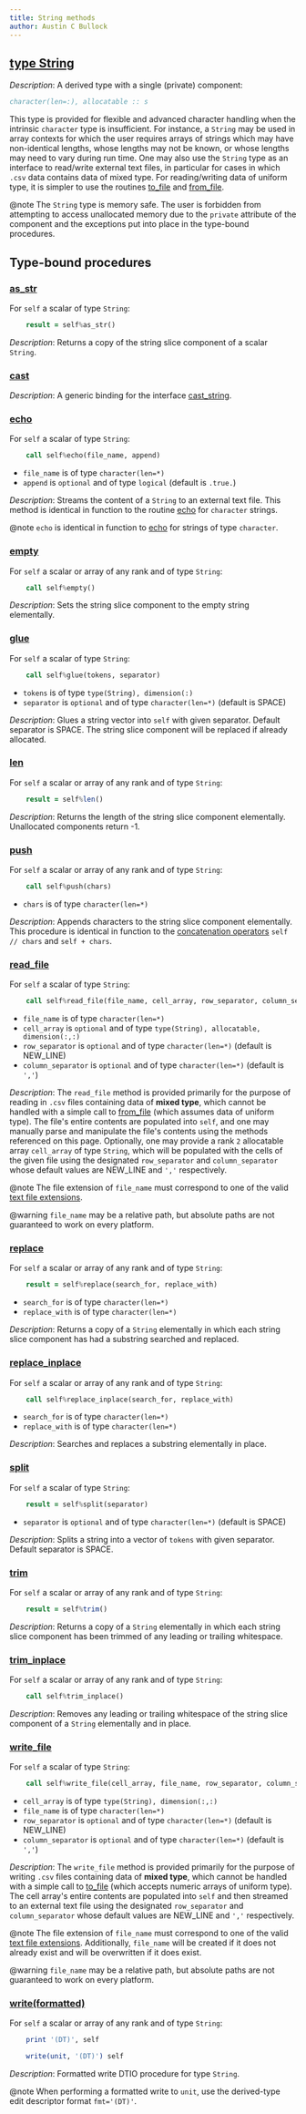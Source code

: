 ```yaml
---
title: String methods
author: Austin C Bullock
---
```


## [type String](../../type/string.html)

*Description*: A derived type with a single (private) component:

```fortran
character(len=:), allocatable :: s
```

This type is provided for flexible and advanced character handling when the intrinsic `character` type is insufficient. For instance, a `String` may be used in array contexts for which the user requires arrays of strings which may have non-identical lengths, whose lengths may not be known, or whose lengths may need to vary during run time. One may also use the `String` type as an interface to read/write external text files, in particular for cases in which `.csv` data contains data of mixed type. For reading/writing data of uniform type, it is simpler to use the routines [to_file](to_file.html) and [from_file](from_file.html).

@note The `String` type is memory safe. The user is forbidden from attempting to access unallocated memory due to the `private` attribute of the component and the exceptions put into place in the type-bound procedures.

## Type-bound procedures

### [as_str](../../type/string.html#boundprocedure-as_str)

For `self` a scalar of type `String`:

```fortran
    result = self%as_str()
```

*Description*: Returns a copy of the string slice component of a scalar `String`.

### [cast](../../type/string.html#boundprocedure-cast)

*Description*: A generic binding for the interface [cast_string](cast_string.html).

### [echo](../../type/string.html#boundprocedure-echo)

For `self` a scalar of type `String`:

```fortran
    call self%echo(file_name, append)
```

* `file_name` is of type `character(len=*)`
* `append` is `optional` and of type `logical` (default is `.true.`)

*Description*: Streams the content of a `String` to an external text file. This method is identical in function to the routine [echo](echo.html) for `character` strings.

@note `echo` is identical in function to [echo](echo.html) for strings of type `character`.

### [empty](../../type/string.html#boundprocedure-empty)

For `self` a scalar or array of any rank and of type `String`:

```fortran
    call self%empty()
```

*Description*: Sets the string slice component to the empty string elementally.

### [glue](../../type/string.html#boundprocedure-glue)

For `self` a scalar of type `String`:

```fortran
    call self%glue(tokens, separator)
```

* `tokens` is of type `type(String), dimension(:)`
* `separator` is `optional` and of type `character(len=*)` (default is SPACE)

*Description*: Glues a string vector into `self` with given separator. Default separator is SPACE. The string slice component will be replaced if already allocated.

### [len](../../type/string.html#boundprocedure-len)

For `self` a scalar or array of any rank and of type `String`:

```fortran
    result = self%len()
```

*Description*: Returns the length of the string slice component elementally. Unallocated components return -1.

### [push](../../type/string.html#boundprocedure-push)

For `self` a scalar or array of any rank and of type `String`:

```fortran
    call self%push(chars)
```

* `chars` is of type `character(len=*)`

*Description*: Appends characters to the string slice component elementally. This procedure is identical in function to the [concatenation operators](operators.html#concatenation) `self // chars` and `self + chars`.

### [read_file](../../type/string.html#boundprocedure-read_file)

For `self` a scalar of type `String`:

```fortran
    call self%read_file(file_name, cell_array, row_separator, column_separator)
```

* `file_name` is of type `character(len=*)`
* `cell_array` is `optional` and of type `type(String), allocatable, dimension(:,:)`
* `row_separator` is `optional` and of type `character(len=*)` (default is NEW_LINE)
* `column_separator` is `optional` and of type `character(len=*)` (default is `','`)

*Description*: The `read_file` method is provided primarily for the purpose of reading in `.csv` files containing data of **mixed type**, which cannot be handled with a simple call to [from_file](from_file.html) (which assumes data of uniform type). The file's entire contents are populated into `self`, and one may manually parse and manipulate the file's contents using the methods referenced on this page. Optionally, one may provide a rank `2` allocatable array `cell_array` of type `String`, which will be populated with the cells of the given file using the designated `row_separator` and `column_separator` whose default values are NEW_LINE and `','` respectively.

@note The file extension of `file_name` must correspond to one of the valid [text file extensions](../UserInfo/file-ext.html).

@warning `file_name` may be a relative path, but absolute paths are not guaranteed to work on every platform.

### [replace](../../type/string.html#boundprocedure-replace)

For `self` a scalar or array of any rank and of type `String`:

```fortran
    result = self%replace(search_for, replace_with)
```

* `search_for` is of type `character(len=*)`
* `replace_with` is of type `character(len=*)`

*Description*: Returns a copy of a `String` elementally in which each string slice component has had a substring searched and replaced.

### [replace_inplace](../../type/string.html#boundprocedure-replace_inplace)

For `self` a scalar or array of any rank and of type `String`:

```fortran
    call self%replace_inplace(search_for, replace_with)
```

* `search_for` is of type `character(len=*)`
* `replace_with` is of type `character(len=*)`

*Description*: Searches and replaces a substring elementally in place.

### [split](../../type/string.html#boundprocedure-split)

For `self` a scalar of type `String`:

```fortran
    result = self%split(separator)
```

* `separator` is `optional` and of type `character(len=*)` (default is SPACE)

*Description*: Splits a string into a vector of `tokens` with given separator. Default separator is SPACE.

### [trim](../../type/string.html#boundprocedure-trim)

For `self` a scalar or array of any rank and of type `String`:

```fortran
    result = self%trim()
```

*Description*: Returns a copy of a `String` elementally in which each string slice component has been trimmed of any leading or trailing whitespace.

### [trim_inplace](../../type/string.html#boundprocedure-trim_inplace)

For `self` a scalar or array of any rank and of type `String`:

```fortran
    call self%trim_inplace()
```

*Description*: Removes any leading or trailing whitespace of the string slice component of a `String` elementally and in place.

### [write_file](../../type/string.html#boundprocedure-write_file)

For `self` a scalar of type `String`:

```fortran
    call self%write_file(cell_array, file_name, row_separator, column_separator)
```

* `cell_array` is of type `type(String), dimension(:,:)`
* `file_name` is of type `character(len=*)`
* `row_separator` is `optional` and of type `character(len=*)` (default is NEW_LINE)
* `column_separator` is `optional` and of type `character(len=*)` (default is `','`)

*Description*: The `write_file` method is provided primarily for the purpose of writing `.csv` files containing data of **mixed type**, which cannot be handled with a simple call to [to_file](to_file.html) (which accepts numeric arrays of uniform type). The cell array's entire contents are populated into `self` and then streamed to an external text file using the designated `row_separator` and `column_separator` whose default values are NEW_LINE and `','` respectively.

@note The file extension of `file_name` must correspond to one of the valid [text file extensions](../UserInfo/file-ext.html). Additionally, `file_name` will be created if it does not already exist and will be overwritten if it does exist.

@warning `file_name` may be a relative path, but absolute paths are not guaranteed to work on every platform.

### [write(formatted)](../../type/string.html#boundprocedure-write%28formatted%29)

For `self` a scalar or array of any rank and of type `String`:

```fortran
    print '(DT)', self
```

```fortran
    write(unit, '(DT)') self
```

*Description*: Formatted write DTIO procedure for type `String`.

@note When performing a formatted write to `unit`, use the derived-type edit descriptor format `fmt='(DT)'`.
